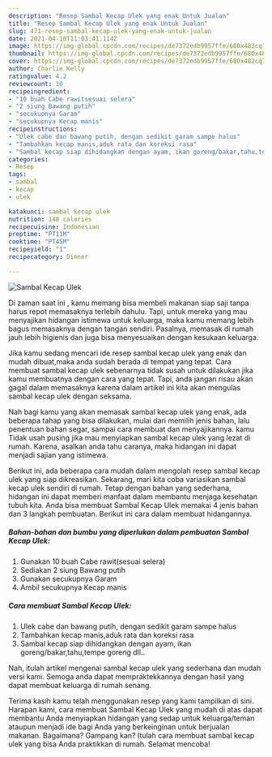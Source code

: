 ```yaml
---
description: "Resep Sambal Kecap Ulek yang enak Untuk Jualan"
title: "Resep Sambal Kecap Ulek yang enak Untuk Jualan"
slug: 471-resep-sambal-kecap-ulek-yang-enak-untuk-jualan
date: 2021-04-10T11:03:41.114Z
image: https://img-global.cpcdn.com/recipes/de7372edb9957ffe/680x482cq70/sambal-kecap-ulek-foto-resep-utama.jpg
thumbnail: https://img-global.cpcdn.com/recipes/de7372edb9957ffe/680x482cq70/sambal-kecap-ulek-foto-resep-utama.jpg
cover: https://img-global.cpcdn.com/recipes/de7372edb9957ffe/680x482cq70/sambal-kecap-ulek-foto-resep-utama.jpg
author: Charlie Kelly
ratingvalue: 4.2
reviewcount: 10
recipeingredient:
- "10 buah Cabe rawitsesuai selera"
- "2 siung Bawang putih"
- "secukupnya Garam"
- "secukupnya Kecap manis"
recipeinstructions:
- "Ulek cabe dan bawang putih, dengan sedikit garam sampe halus"
- "Tambahkan kecap manis,aduk rata dan koreksi rasa"
- "Sambal kecap siap dihidangkan dengan ayam, ikan goreng/bakar,tahu,tempe goreng dll.."
categories:
- Resep
tags:
- sambal
- kecap
- ulek

katakunci: sambal kecap ulek 
nutrition: 148 calories
recipecuisine: Indonesian
preptime: "PT11M"
cooktime: "PT45M"
recipeyield: "1"
recipecategory: Dinner

---
```



![Sambal Kecap Ulek](https://img-global.cpcdn.com/recipes/de7372edb9957ffe/680x482cq70/sambal-kecap-ulek-foto-resep-utama.jpg)

Di zaman  saat ini , kamu memang bisa membeli makanan siap saji tanpa harus repot memasaknya terlebih dahulu. Tapi, untuk mereka yang mau menyajikan hidangan istimewa untuk keluarga, maka kamu memang lebih bagus memasaknya dengan tangan sendiri. Pasalnya, memasak di rumah jauh lebih higienis dan juga bisa menyesuaikan dengan kesukaan keluarga.

Jika kamu sedang mencari ide resep sambal kecap ulek yang enak dan mudah dibuat,maka anda sudah berada di tempat yang tepat. Cara membuat sambal kecap ulek  sebenarnya tidak susah untuk dilakukan jika kamu membuatnya dengan cara yang tepat. Tapi, anda jangan risau akan gagal dalam memasaknya 
karena dalam artikel ini kita akan mengulas sambal kecap ulek dengan seksama.  



Nah bagi kamu yang akan memasak sambal kecap ulek yang enak, ada beberapa tahap yang bisa dilakukan, mulai dari memilih jenis bahan, lalu penentuan bahan segar, sampai cara membuat dan menyajikannya. kamu Tidak usah pusing jika mau menyiapkan sambal kecap ulek yang lezat di rumah. Karena, asalkan anda  tahu caranya, maka hidangan ini dapat menjadi sajian yang istimewa.

Berikut ini, ada beberapa cara mudah dalam mengolah resep sambal kecap ulek yang siap dikreasikan. Sekarang, mari kita coba variasikan sambal kecap ulek sendiri di rumah. Tetap dengan bahan yang sederhana, hidangan ini dapat memberi manfaat dalam membantu menjaga kesehatan tubuh kita. Anda bisa membuat Sambal Kecap Ulek memakai 4 jenis bahan dan 3 langkah pembuatan. Berikut ini cara dalam membuat hidangannya.

<!--inarticleads1-->

##### Bahan-bahan dan bumbu yang diperlukan dalam pembuatan Sambal Kecap Ulek:

1. Gunakan 10 buah Cabe rawit(sesuai selera)
1. Sediakan 2 siung Bawang putih
1. Gunakan secukupnya Garam
1. Ambil secukupnya Kecap manis




<!--inarticleads2-->

##### Cara membuat Sambal Kecap Ulek:

1. Ulek cabe dan bawang putih, dengan sedikit garam sampe halus
1. Tambahkan kecap manis,aduk rata dan koreksi rasa
1. Sambal kecap siap dihidangkan dengan ayam, ikan goreng/bakar,tahu,tempe goreng dll..




Nah, itulah artikel mengenai  sambal kecap ulek  yang sederhana dan mudah versi kami. Semoga anda dapat mempraktekkannya dengan hasil yang dapat membuat keluarga di rumah senang. 

Terima kasih kamu telah menggunakan resep yang kami tampilkan di sini. Harapan kami, cara membuat  Sambal Kecap Ulek yang mudah di atas dapat membantu Anda menyiapkan hidangan yang sedap untuk keluarga/teman ataupun menjadi ide bagi Anda yang berkeinginan untuk berjualan makanan. Bagaimana? Gampang kan? Itulah cara membuat sambal kecap ulek yang bisa Anda praktikkan di rumah. Selamat mencoba!

